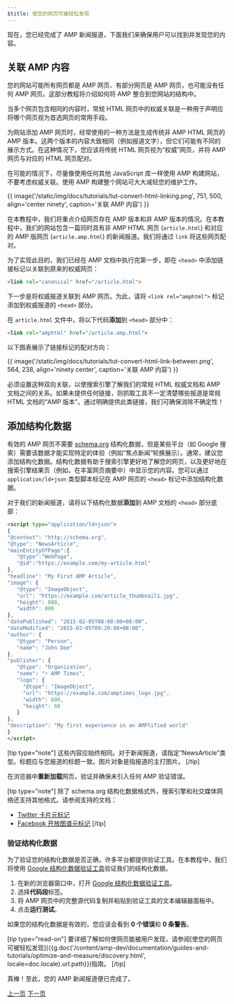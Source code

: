 ```yaml
---
$title: 使您的网页可被轻松发现
---
```


现在，您已经完成了 AMP 新闻报道，下面我们来确保用户可以找到并发现您的内容。

## 关联 AMP 内容

您的网站可能所有网页都是 AMP 网页、有部分网页是 AMP 网页，也可能没有任何 AMP 网页。这部分教程将介绍如何将 AMP 整合到您网站的结构中。

当多个网页包含相同的内容时，常规 HTML 网页中的权威关联是一种用于声明应将哪个网页视为首选网页的常用手段。

为网站添加 AMP 网页时，经常使用的一种方法是生成传统非 AMP HTML 网页的 AMP 版本。这两个版本的内容大致相同（例如报道文字），但它们可能有不同的展示方式。在这种情况下，您应该将传统 HTML 网页视为“权威”网页，并将 AMP 网页与对应的 HTML 网页配对。

在可能的情况下，尽量像使用任何其他 JavaScript 库一样使用 AMP 构建网站，不要考虑权威关联。使用 AMP 构建整个网站可大大减轻您的维护工作。

{{ image('/static/img/docs/tutorials/tut-convert-html-linking.png', 751, 500, align='center ninety', caption='关联 AMP 内容') }}

在本教程中，我们将重点介绍网页存在 AMP 版本和非 AMP 版本的情况。在本教程中，我们的网站包含一篇同时具有非 AMP HTML 网页 (`article.html`) 和对应的 AMP 版网页 (`article.amp.html`) 的新闻报道。我们将通过 `link` 将这些网页配对。

为了实现此目的，我们已经在 AMP 文档中执行完第一步，即在 `<head>` 中添加链接标记以关联到原来的权威网页：

```html
<link rel="canonical" href="/article.html">
```

下一步是将权威报道关联到 AMP 网页。为此，请将 `<link rel="amphtml">` 标记添加到权威报道的 `<head>` 部分。

在 `article.html` 文件中，将以下代码**添加**到 `<head>` 部分中：

```html
<link rel="amphtml" href="/article.amp.html">
```

以下图表展示了链接标记的配对方向：

{{ image('/static/img/docs/tutorials/tut-convert-html-link-between.png', 564, 238, align='ninety center', caption='关联 AMP 内容') }}

必须设置这种双向关联，以使搜索引擎了解我们的常规 HTML 权威文档和 AMP 文档之间的关系。如果未提供任何链接，则抓取工具不一定清楚哪些报道是常规 HTML 文档的“AMP 版本”。通过明确提供此类链接，我们可确保消除不确定性！

## 添加结构化数据

有效的 AMP 网页不需要 [schema.org](http://schema.org/) 结构化数据，但是某些平台（如 Google 搜索）需要该数据才能实现特定的体验（例如“焦点新闻”轮换展示）。通常，建议您添加结构化数据。结构化数据有助于搜索引擎更好地了解您的网页，以及更好地在搜索引擎结果页（例如，在丰富网页摘要中）中显示您的内容。您可以通过 `application/ld+json` 类型脚本标记在 AMP 网页的 `<head>` 标记中添加结构化数据。

对于我们的新闻报道，请将以下结构化数据**添加**到 AMP 文档的 `<head>` 部分底部：

```html
<script type="application/ld+json">
{
"@context": "http://schema.org",
"@type": "NewsArticle",
"mainEntityOfPage":{
   "@type":"WebPage",
   "@id":"https://example.com/my-article.html"
},
"headline": "My First AMP Article",
"image": {
   "@type": "ImageObject",
   "url": "https://example.com/article_thumbnail1.jpg",
   "height": 800,
   "width": 800
},
"datePublished": "2015-02-05T08:00:00+08:00",
"dateModified": "2015-02-05T09:20:00+08:00",
"author": {
   "@type": "Person",
   "name": "John Doe"
},
"publisher": {
   "@type": "Organization",
   "name": "⚡ AMP Times",
   "logo": {
     "@type": "ImageObject",
     "url": "https://example.com/amptimes_logo.jpg",
     "width": 600,
     "height": 60
   }
},
"description": "My first experience in an AMPlified world"
}
</script>
```


[tip type="note"]
这些内容应始终相同。对于新闻报道，请指定“NewsArticle”类型。标题应与您报道的标题一致。图片对象是指报道的主打图片。
[/tip]


在浏览器中**重新加载**网页，验证并确保未引入任何 AMP 验证错误。

[tip type="note"]
除了 schema.org 结构化数据格式外，搜索引擎和社交媒体网络还支持其他格式。请参阅支持的文档：

- [Twitter 卡片元标记](https://dev.twitter.com/cards/overview)
- [Facebook 开放图谱元标记](https://developers.facebook.com/docs/sharing/webmasters)
[/tip]

### 验证结构化数据

为了验证您的结构化数据是否正确，许多平台都提供验证工具。在本教程中，我们将使用 [Google 结构化数据验证工具](https://developers.google.com/structured-data/testing-tool/)验证我们的结构化数据。

1.  在新的浏览器窗口中，打开 [Google 结构化数据验证工具](https://developers.google.com/structured-data/testing-tool/)。
2.  选择**代码段**标签。
3.  将 AMP 网页中的完整源代码复制并粘贴到验证工具的文本编辑器面板中。
3.  点击**运行测试**。

如果您的结构化数据是有效的，您应该会看到 **0 个错误**和 **0 条警告**。

[tip type="read-on"]
要详细了解如何使网页能被用户发现，请参阅[使您的网页可被轻松发现]({{g.doc('/content/amp-dev/documentation/guides-and-tutorials/optimize-and-measure/discovery.html', locale=doc.locale).url.path}})指南。
[/tip]

真棒！至此，您的 AMP 新闻报道便已完成了。

<div class="prev-next-buttons">
  <a class="button prev-button" href="{{g.doc('/content/docs/fundamentals/converting/resolving-errors.md', locale=doc.locale).url.path}}"><span class="arrow-prev">上一页</span></a>
  <a class="button next-button" href="{{g.doc('/content/docs/fundamentals/converting/congratulations.md', locale=doc.locale).url.path}}"><span class="arrow-next">下一页</span></a>
</div>
